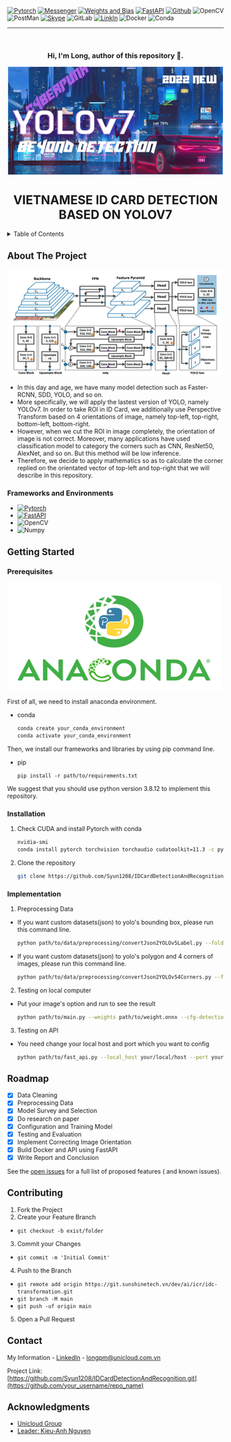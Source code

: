 [![Pytorch](https://img.shields.io/badge/PyTorch-EE4C2C?style=for-the-badge&logo=pytorch&logoColor=white)][1]
[![Messenger](https://img.shields.io/badge/Messenger-00B2FF?style=for-the-badge&logo=messenger&logoColor=white)][2]
[![Weights and Bias](https://img.shields.io/badge/Weights_&_Biases-FFBE00?style=for-the-badge&logo=WeightsAndBiases&logoColor=white)][3]
[![FastAPI](https://img.shields.io/badge/fastapi-109989?style=for-the-badge&logo=FASTAPI&logoColor=white)][4]
[![Github](https://img.shields.io/badge/GitHub-100000?style=for-the-badge&logo=github&logoColor=white)][5]
![OpenCV](https://img.shields.io/badge/OpenCV-27338e?style=for-the-badge&logo=OpenCV&logoColor=white)
![PostMan](https://img.shields.io/badge/Postman-FF6C37?style=for-the-badge&logo=Postman&logoColor=white)
[![Skype](https://img.shields.io/badge/Skype-00AFF0?style=for-the-badge&logo=skype&logoColor=white)][6]
![GitLab](https://img.shields.io/badge/GitLab-330F63?style=for-the-badge&logo=gitlab&logoColor=white)
[![LinkIn](https://img.shields.io/badge/LinkedIn-0077B5?style=for-the-badge&logo=linkedin&logoColor=white)][8]
![Docker](https://img.shields.io/badge/Docker-2CA5E0?style=for-the-badge&logo=docker&logoColor=white)
![Conda](    https://img.shields.io/badge/conda-342B029.svg?&style=for-the-badge&logo=anaconda&logoColor=white)


[1]: https://pytorch.org

[2]: https://www.facebook.com/syun128

[3]: https://wandb.ai/site

[4]: https://fastapi.tiangolo.com/

[5]: https://github.com/Syun1208

[6]: https://join.skype.com/invite/x3bJIhveDnae

[7]: https://git.sunshinetech.vn/dev/ai/icr/idc-transformation.git

[8]: https://www.linkedin.com/in/syun-cet


---
<!-- PROJECT LOGO -->
<br />
<div align="center">
    <h3>Hi, I'm Long, author of this repository 🚀.</h3>
  <a>
    <img src="image/1_XWB1-GIPXTIr6ag2kQK_tg.png" alt="Logo" width="500" height="250">
  </a>

<h1 align="center">VIETNAMESE ID CARD DETECTION BASED ON YOLOV7</h1>
</div>



<!-- TABLE OF CONTENTS -->
<details>
  <summary>Table of Contents</summary>
  <ol>
    <li>
      <a href="#about-the-project">About The Project</a>
      <ul>
        <li><a href="#frame-works-and-environments">Frameworks and Environments</a></li>
      </ul>
    </li>
    <li>
      <a href="#getting-started">Getting Started</a>
      <ul>
        <li><a href="#prerequisites">Prerequisites</a></li>
        <li><a href="#installation">Installation</a></li>
        <li><a href="#implementation">Implementation</a></li>
      </ul>
    </li>
    <li><a href="#roadmap">Roadmap</a></li>
    <li><a href="#contributing">Contributing</a></li>
    <li><a href="#contact">Contact</a></li>
  </ol>
</details>



<!-- ABOUT THE PROJECT -->

## About The Project

<a>
    <img src="image/image-33.png" alt="Logo" width="500" height="250">
</a>

* In this day and age, we have many model detection such as Faster-RCNN, SDD, YOLO, and so on.
* More specifically, we will apply the lastest version of YOLO, namely YOLOv7.
  In order to take ROI in ID Card, we additionally use Perspective Transform based on
  4 orientations of image, namely top-left, top-right, bottom-left, bottom-right.
* However, when we cut the ROI in image completely, the orientation of image is not correct. Moreover, many applications
  have used
  classification model to category the corners such as CNN, ResNet50, AlexNet, and so on. But this method will
  be low inference.
* Therefore, we decide to apply mathematics so as to calculate the corner replied on the orientated
  vector of top-left and top-right that we will describe in this repository.

### Frameworks and Environments

* [![Pytorch](https://img.shields.io/badge/PyTorch-EE4C2C?style=for-the-badge&logo=pytorch&logoColor=white)][1]
* [![FastAPI](https://img.shields.io/badge/fastapi-109989?style=for-the-badge&logo=FASTAPI&logoColor=white)][4]
* ![OpenCV](https://img.shields.io/badge/OpenCV-27338e?style=for-the-badge&logo=OpenCV&logoColor=white)
* ![Numpy](https://img.shields.io/badge/Numpy-777BB4?style=for-the-badge&logo=numpy&logoColor=white)

<!-- GETTING STARTED -->

## Getting Started

### Prerequisites

<a>
    <img src="image/Anaconda-entrada-hd.jpg" alt="Logo" width="500" height="250">
</a>

First of all, we need to install anaconda environment.

* conda
    ```sh
    conda create your_conda_environment
    conda activate your_conda_environment
    ```

Then, we install our frameworks and libraries by using pip command line.

* pip
  ```shell
  pip install -r path/to/requirements.txt
  ```

We suggest that you should use python version 3.8.12 to implement this repository.

### Installation

1. Check CUDA and install Pytorch with conda
    ```sh
    nvidia-smi
    conda install pytorch torchvision torchaudio cudatoolkit=11.3 -c pytorch
    ```
2. Clone the repository
   ```sh
   git clone https://github.com/Syun1208/IDCardDetectionAndRecognition.git
   ```

### Implementation

1. Preprocessing Data

* If you want custom datasets(json) to yolo's bounding box, please run this command line.
    ```sh
    python path/to/data/preprocessing/convertJson2YOLOv5Label.py --folderBoundingBox path/to/labels --folderImage path/to/images --imageSaveBoundingBox path/to/save/visualization --jsonPath path/to/json/label 
    ```
* If you want custom datasets(json) to yolo's polygon and 4 corners of images, please run this command line.
    ```sh
    python path/to/data/preprocessing/convertJson2YOLOv54Corners.py --folderBoundingBox path/to/save/labels --folderPolygon path/to/save/labels --folderImage path/to/images --imageSaveBoundingBox path/to/save/visualization --imageSavePolygon path/to/save/visualization --jsonPath path/to/json/label
    ```

2. Testing on local computer

* Put your image's option and run to see the result
  ```sh
  python path/to/main.py --weights path/to/weight.onnx --cfg-detection yolov7 --img_path path/to/image 
  ```

3. Testing on API

* You need change your local host and port which you want to config
  ```sh
  python path/to/fast_api.py --local_host your/local/host --port your/port
  ```

<!-- ROADMAP -->

## Roadmap

- [x] Data Cleaning
- [x] Preprocessing Data
- [x] Model Survey and Selection
- [x] Do research on paper
- [x] Configuration and Training Model
- [x] Testing and Evaluation
- [x] Implement Correcting Image Orientation
- [x] Build Docker and API using FastAPI
- [x] Write Report and Conclusion

See the [open issues](https://github.com/othneildrew/Best-README-Template/issues) for a full list of proposed features (
and known issues).




<!-- CONTRIBUTING -->

## Contributing

1. Fork the Project
2. Create your Feature Branch

* `git checkout -b exist/folder`

3. Commit your Changes

* `git commit -m 'Initial Commit'`

4. Push to the Branch

* `git remote add origin https://git.sunshinetech.vn/dev/ai/icr/idc-transformation.git`
* `git branch -M main`
* `git push -uf origin main`

5. Open a Pull Request

<!-- CONTACT -->

## Contact

My Information - [LinkedIn](https://www.linkedin.com/in/syun-cet/) - longpm@unicloud.com.vn

Project
Link: [https://github.com/Syun1208/IDCardDetectionAndRecognition.git](https://github.com/your_username/repo_name)




<!-- ACKNOWLEDGMENTS -->

## Acknowledgments

* [Unicloud Group](https://unicloud.com.vn/)
* [Leader: Kieu-Anh Nguyen](https://www.linkedin.com/in/kieefuanh/)